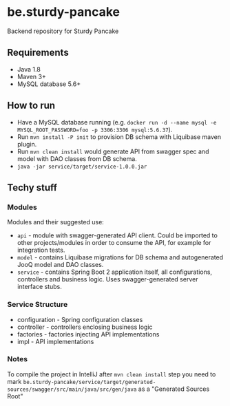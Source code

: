 # be.sturdy-pancake
Backend repository for Sturdy Pancake

## Requirements
* Java 1.8
* Maven 3+
* MySQL database 5.6+

## How to run
* Have a MySQL database running (e.g. ```docker run -d --name mysql -e MYSQL_ROOT_PASSWORD=foo -p 3306:3306 mysql:5.6.37```).
* Run ```mvn install -P init``` to provision DB schema with Liquibase maven plugin.
* Run ```mvn clean install``` would generate API from swagger spec and model with DAO classes from DB schema. 
* ```java -jar service/target/service-1.0.0.jar```

## Techy stuff
### Modules
Modules and their suggested use:
* `api` - module with swagger-generated API client. Could be imported to other projects/modules in order to consume the API, for example for integration tests.
* `model` - contains Liquibase migrations for DB schema and autogenerated JooQ model and DAO classes.
* `service` -  contains Spring Boot 2 application itself, all configurations, controllers and business logic. Uses swagger-generated server interface stubs.

### Service Structure
* configuration - Spring configuration classes
* controller - controllers enclosing business logic
* factories - factories injecting API implementations
* impl - API implementations

### Notes
To compile the project in IntelliJ after `mvn clean install` step you need to mark `be.sturdy-pancake/service/target/generated-sources/swagger/src/main/java/src/gen/java` as a "Generated Sources Root"